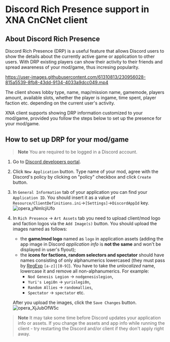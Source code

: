 # Discord Rich Presence support in XNA CnCNet client

About Discord Rich Presence
-----------------------------------
Discord Rich Presence (DRP) is a useful feature that allows Discord users to show the details about the currently active game or application to other users. With DRP existing players can show their activity to their friends and spread awareness of your mod/game, thus incresing popularity.

https://user-images.githubusercontent.com/61310813/230956028-815a5539-8fb8-43dd-9134-4033a9dcc049.mp4

The client shows lobby type, name, map/mission name, gamemode, players amount, available slots, whether the player is ingame, time spent, player faction etc. depending on the current user's activity.

XNA client supports showing DRP information customized to your mod/game, provided you follow the steps below to set up the presence for your mod/game.

How to set up DRP for your mod/game
-----------------------------------

> **Note**
> You are required to be logged in a Discord account.

1. Go to [Discord developers portal](https://discord.com/developers/applications).
2. Click `New Application` button. Type name of your mod, agree with the Discord's policy by clicking on "policy" checkbox and click `Create` button.
3. In `General Information` tab of your application you can find your `Application ID`. You should insert it as a value of `Resource/ClientDefinitions.ini`->`[Settings]`->`DiscordAppId` key.
![opera_yNmIcjiUfo](https://user-images.githubusercontent.com/61310813/230958472-efb8bcb1-332b-428b-b9d1-e029296cdb27.png)
4. In `Rich Presence` → `Art Assets` tab you need to upload client/mod logo and faction logos via the `Add Image(s)` button. You should upload the images named as follows:
   - the **game/mod logo** named as `logo` in application assets (adding the app image in Discord *application info* is **not the same** and won't be displayed in user's flyout);
   - the **icons for factions, random selectors and spectator** should have names consisting of only alphanumerics lowercased (they must pass by [RegExp](https://regexr.com) `[a-z]|[0-9]`). You have to take the *unlocalized* name, lowercase it and remove all non-alphanumerics. For example:
     - `Nod Genesis Legion` -> `nodgenesislegion`,
     - `Yuri's Legi0n` -> `yurislegi0n`,
     - `Random Allies` -> `randomallies`,
     - `Spectator` -> `spectator` etc.

   After you upload the images, click the `Save Changes` button.
![opera_XjJubOfW5c](https://user-images.githubusercontent.com/61310813/230959370-7bf16984-cf4d-4776-b036-2f9e21239a2a.png)

> **Note**
> It may take some time before Discord updates your application info or assets. If you change the assets and app info while running the client - try restarting the Discord and/or client if they don't apply right away.
